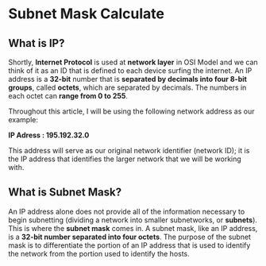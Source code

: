 # Subnet Mask Calculate

## What is IP?

Shortly, **Internet Protocol** is used at **network layer** in OSI Model and we can think of it as an ID that is defined to each device surfing the internet. An IP address is a **32-bit** number that is **separated by decimals into four 8-bit groups**, called **octets**, which are separated by decimals. The numbers in each octet can **range from 0 to 255**.

Throughout this article, I will be using the following network address as our example:

**IP Adress : 195.192.32.0**

This address will serve as our original network identifier (network ID); it is the IP address that identifies the larger network that we will be working with. 

## What is Subnet Mask?

An IP address alone does not provide all of the information necessary to begin subnetting (dividing a network into smaller subnetworks, or **subnets**). This is where the **subnet mask** comes in. A subnet mask, like an IP address, is a **32-bit number separated into four octets**. The purpose of the subnet mask is to differentiate the portion of an IP address that is used to identify the network from the portion used to identify the hosts.
